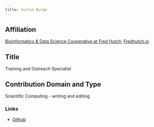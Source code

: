 ```yaml
---
title: Justin Burge
---
```

## Affiliation
[Bioinformatics & Data Science Cooperative at Fred Hutch](https://research.fhcrc.org/coop/en.html),
[Fredhutch.io](http://www.fredhutch.io)

## Title

Training and Outreach Specialist

## Contribution Domain and Type

Scientific Computing - writing and editing

### Links

- [Github](https://github.com/Chilliwack)